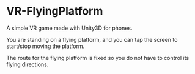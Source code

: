 # VR-FlyingPlatform

A simple VR game made with Unity3D for phones.

You are standing on a flying platform, and you can tap the screen to start/stop moving the platform.

The route for the flying platform is fixed so you do not have to control its flying directions.
